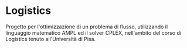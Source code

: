 # Logistics
Progetto per l'ottimizzazione di un problema di flusso, utilizzando il linguaggio matematico AMPL ed il solver CPLEX, nell'ambito del corso di Logistics tenuto all'Università di Pisa.
